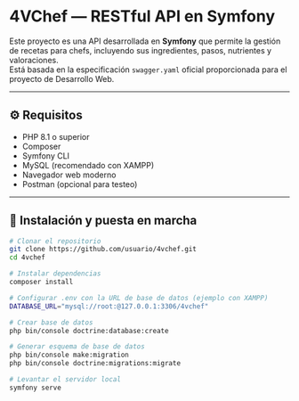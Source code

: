 # 4VChef — RESTful API en Symfony

Este proyecto es una API desarrollada en **Symfony** que permite la gestión de recetas para chefs, incluyendo sus ingredientes, pasos, nutrientes y valoraciones.  
Está basada en la especificación `swagger.yaml` oficial proporcionada para el proyecto de Desarrollo Web.

---

## ⚙️ Requisitos

- PHP 8.1 o superior
- Composer
- Symfony CLI
- MySQL (recomendado con XAMPP)
- Navegador web moderno
- Postman (opcional para testeo)

---

## 🚀 Instalación y puesta en marcha

```bash
# Clonar el repositorio
git clone https://github.com/usuario/4vchef.git
cd 4vchef

# Instalar dependencias
composer install

# Configurar .env con la URL de base de datos (ejemplo con XAMPP)
DATABASE_URL="mysql://root:@127.0.0.1:3306/4vchef"

# Crear base de datos
php bin/console doctrine:database:create

# Generar esquema de base de datos
php bin/console make:migration
php bin/console doctrine:migrations:migrate

# Levantar el servidor local
symfony serve
